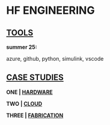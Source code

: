 # HF ENGINEERING

## [TOOLS](https://github.com/jfremzrai/hybrid-futr/tree/main/TOOLS&FRAMEWORKS)

**summer 25:**

azure, github, python, simulink, vscode 

## [CASE STUDIES](https://github.com/jfremzrai/hybrid-futr/tree/main/CASESTUDIES)

**ONE   | [**HARDWARE**](https://github.com/jfremzrai/hybrid-futr/tree/main/CASESTUDIES/ONE)**

**TWO   | [**CLOUD**](https://github.com/jfremzrai/hybrid-futr/tree/main/CASESTUDIES/TWO)**

**THREE | [**FABRICATION**](https://github.com/jfremzrai/hybrid-futr/tree/main/CASESTUDIES/THREE)**
